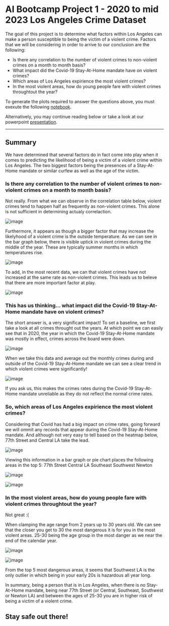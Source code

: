 # AI Bootcamp Project 1 - 2020 to mid 2023 Los Angeles Crime Dataset

The goal of this project is to determine what factors within Los Angeles can make a person susceptible to being the victim of a violent crime.
Factors that we will be considering in order to arrive to our conclusion are the following:
- Is there any correlation to the number of violent crimes to non-violent crimes on a month to month basis?
- What impact did the Covid-19 Stay-At-Home mandate have on violent crimes?
- Which areas of Los Angeles expirience the most violent crimes?
- In the most violent areas, how do young people fare with violent crimes throughtout the year?

To generate the plots required to answer the questions above, you must exexute the following [notebook](https://github.com/Ed-Lovera/AI-PT-Project-1/blob/main/la_crimes.ipynb).

Alternatively, you may continue reading below or take a look at our powerpoint [presentation](https://github.com/Ed-Lovera/AI-PT-Project-1/blob/main/LA%20Crime%20Data%20Analysis%202020%20-%202023.pptx).

---

## Summary
We have determined that several factors do in fact come into play when it comes to predicting the likelihood of being a victim of a violent crime within Los Angeles.
The two biggest factors being the presences of a Stay-At-Home mandate or similar curfew as well as the age of the victim.

### Is there any correlation to the number of violent crimes to non-violent crimes on a month to month basis?
Not really. From what we can observe in the correlation table below, violent crimes tend to happen half as frequently as non-violent crimes. This alone is not sufficient in determining actualy correlaction.

![image](https://github.com/user-attachments/assets/1f3f8f4f-65f8-4b2f-ac05-8333b4275fc1)

Furthermore, it appears as though a bigger factor that may increase the likelyhood of a violent crime is the outside temperature. As we can see in the bar graph below, there is visible uptick in violent crimes during the middle of the year. These are typically summer months in which temperatures rise.

![image](https://github.com/user-attachments/assets/488aa93b-5ffa-44b7-aac8-ab5daba37cc8)

To add, in the most recent data, we can that violent crimes have not increased at the same rate as non-violent crimes. This leads us to beleve that there are more important factor at play.

![image](https://github.com/user-attachments/assets/9891b3fa-ae3a-4b1b-a069-fe62eb2b49f3)

### This has us thinking... what impact did the Covid-19 Stay-At-Home mandate have on violent crimes?
The short answer is, a very significant impact! To set a baseline, we first take a look at all crimes throught out the years. At which point we can easily see that in 2020, the year in which the Covid-19 Stay-At-Home mandate was mostly in effect, crimes across the board were down.

![image](https://github.com/user-attachments/assets/362aecb2-e6ab-4a1c-889d-328d7aaa1eac)

When we take this data and average out the monthly crimes during and outside of the Covid-19 Stay-At-Home mandate we can see a clear trend in which violent crimes were significantly!

![image](https://github.com/user-attachments/assets/2a0272ab-3d49-44eb-bcfa-493fd9966ba1)

If you ask us, this makes the crimes rates during the Covid-19 Stay-At-Home mandate unreliable as they do not reflect the normal crime rates.

### So, which areas of Los Angeles expirience the most violent crimes?
Considering that Covid has had a big impact on crime rates, going forward we will ommit any records that appear during the Covid-19 Stay-At-Home mandate. And although not very easy to tell based on the heatmap below, 77th Street and Central LA take the lead.

![image](https://github.com/user-attachments/assets/cb483eeb-5c7e-4c7d-969c-d156780e63d3)

Viewing this information in a bar graph or pie chart places the following areas in the top 5:
77th Street
Central LA
Southeast
Southwest
Newton

![image](https://github.com/user-attachments/assets/2fde003b-aaf5-41b6-bdeb-1e7bf0b4f1d9)

![image](https://github.com/user-attachments/assets/c428a02d-3c06-47f9-9350-e635d47e0194)

### In the most violent areas, how do young people fare with violent crimes throughtout the year?
Not great :(

When clamping the age range from 2 years up to 30 years old. We can see that the closer you get to 30 the most dangerous it is for you in the most violent areas. 25-30 being the age group in the most danger as we near the end of the calendar year.

![image](https://github.com/user-attachments/assets/58cded81-c901-49d0-8412-2c774d35d413)

![image](https://github.com/user-attachments/assets/81035006-87e5-4d90-aec8-37c8679cd1a2)

From the top 5 most dangerous areas, it seems that Southwest LA is the only outlier in which being in your early 20s is hazardous all year long.

In summary, being a person that is in Los Angeles, when there is no Stay-At-Home mandate, being near 77th Street (or Central, Southeast, Southwest or Newton LA) and between the ages of 25-30 you are in higher risk of being a victim of a violent crime.

## Stay safe out there!



